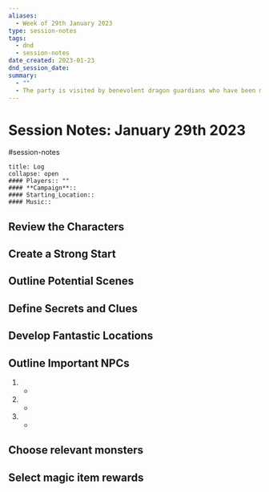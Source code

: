 ```yaml
---
aliases:
  - Week of 29th January 2023
type: session-notes
tags:
  - dnd
  - session-notes
date_created: 2023-01-23
dnd_session_date: 
summary:
  - ""
  - The party is visited by benevolent dragon guardians who have been monitoring the situation. These dragons offer guidance, knowledge, and assistance to the party, revealing the dangers posed by the Aurum and the renegade dragon.
---
```

# Session Notes: January 29th 2023
#session-notes 
```ad-example
title: Log
collapse: open
#### Players:: ""
#### **Campaign**:: 
#### Starting_Location::
#### Music::
```

## Review the Characters

## Create a Strong Start

## Outline Potential Scenes

## Define Secrets and Clues

## Develop Fantastic Locations

## Outline Important NPCs
1. - 
2. -
3. -

## Choose relevant monsters

## Select magic item rewards